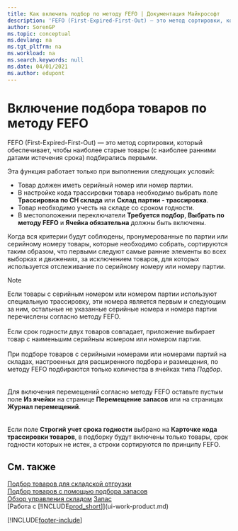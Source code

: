 ```yaml
---
title: Как включить подбор по методу FEFO | Документация Майкрософт
description: 'FEFO (First-Expired-First-Out) — это метод сортировки, который обеспечивает, чтобы наиболее старые товары (с наиболее ранними датами истечения срока) подбирались первыми.'
author: SorenGP
ms.topic: conceptual
ms.devlang: na
ms.tgt_pltfrm: na
ms.workload: na
ms.search.keywords: null
ms.date: 04/01/2021
ms.author: edupont
---
```

# <a name="enable-picking-items-by-fefo" />Включение подбора товаров по методу FEFO
FEFO (First-Expired-First-Out) — это метод сортировки, который обеспечивает, чтобы наиболее старые товары (с наиболее ранними датами истечения срока) подбирались первыми.  

 Эта функция работает только при выполнении следующих условий:  

-   Товар должен иметь серийный номер или номер партии.  
-   В настройке кода трассировки товара необходимо выбрать поле **Трассировка по СН склада** или **Склад партии - трассировка**.  
-   Товар необходимо учесть на складе со сроком годности.  
-   В местоположении переключатели **Требуется подбор**, **Выбрать по методу FEFO** и **Ячейка обязательна** должны быть включены.  

 Когда вся критерии будут соблюдены, пронумерованные по партии или серийному номеру товары, которые необходимо собрать, сортируются таким образом, что первыми следуют самые ранние элементы во всех выборках и движениях, за исключением товаров, для которых используется отслеживание по серийному номеру или номеру партии.  

> [!NOTE]  
> Если товары с серийным номером или номером партии используют специальную трассировку, эти номера является первым и следующим за ним, остальные не указанные серийные номера и номера партии перечислены согласно методу FEFO.
<br /><br />
Если срок годности двух товаров совпадает, приложение выбирает товар с наименьшим серийным номером или номером партии.
<br /><br />
При подборе товаров с серийными номерами или номерами партий на складах, настроенных для расширенного подбора и размещения, по методу FEFO подбираются только количества в ячейках типа *Подбор*.  
<br /><br />
Для включения перемещений согласно методу FEFO оставьте пустым поле **Из ячейки** на странице **Перемещение запасов** или на страницах **Журнал перемещений**.  
<br /><br />
Если поле **Строгий учет срока годности** выбрано на **Карточке кода трассировки товаров**, в подборку будут включены только товары, срок годности которых не истек, а строки сортируются по принципу FEFO.

## <a name="see-also" />См. также
[Подбор товаров для складской отгрузки](warehouse-how-to-pick-items-for-warehouse-shipment.md)   
[Подбор товаров с помощью подбора запасов](warehouse-how-to-pick-items-with-inventory-picks.md)   
[Обзор управления складом](design-details-warehouse-management.md)
[Запас](inventory-manage-inventory.md)  
[Работа с [!INCLUDE[prod_short](includes/prod_short.md)]](ui-work-product.md)


[!INCLUDE[footer-include](includes/footer-banner.md)]
